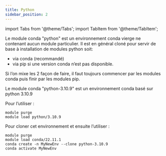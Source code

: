 ```yaml
---
title: Python
sidebar_position: 2
---
```


import Tabs from '@theme/Tabs';
import TabItem from '@theme/TabItem';

Le module conda "python" est un environnement conda vierge ne contenant aucun module particulier. Il est en général cloné pour servir de base à installation de modules python soit:

* via conda (recommandé)
* via pip si une version conda n’est pas disponible.

Si l’on mixe les 2 façon de faire, il faut toujours commencer par les modules conda puis finir par les modules pip.

<Tabs>
<TabItem label="python-3.10.9" value="python3109" default>

Le module conda "python-3.10.9" est un environnement conda basé sur python 3.10.9

Pour l’utiliser :

```shell
module purge
module load python/3.10.9
```

Pour cloner cet environnement et ensuite l’utiliser :

```shell
module purge
module load conda/22.11.1
conda create -n MyNewEnv --clone python-3.10.9
conda activate MyNewEnv
```

</TabItem>
</Tabs>